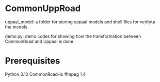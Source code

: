 # CommonUppRoad
uppaal_model: a folder for storing uppaal models and shell files for verifyta the models.

demo.py: demo codes for showing how the transformation between CommonRoad and Uppaal is done.

# Prerequisites
Python 3.10
CommonRoad-io
ffmpeg 1.4